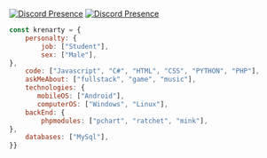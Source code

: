 [![Discord Presence](https://lanyard.cnrad.dev/api/879740287801495572)](https://discord.com/users/879740287801495572)
[![Discord Presence](https://lanyard-profile-readme.vercel.app/api/879740287801495572)](https://discord.com/users/879740287801495572)
```javascript
const krenarty = {
    personalty: {
        job: ["Student"],
        sex: ["Male"],
},               
    code: ["Javascript", "C#", "HTML", "CSS", "PYTHON", "PHP"],
    askMeAbout: ["fullstack", "game", "music"],
    technologies: {
       mobileOS: ["Android"],
       computerOS: ["Windows", "Linux"],
    backEnd: {
        phpmodules: ["pchart", "ratchet", "mink"],
},
    databases: ["MySql"],
}}
```
